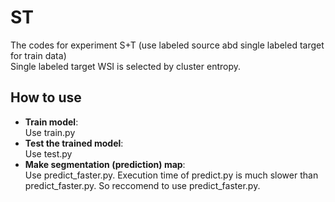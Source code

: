 # ST
The codes for experiment S+T (use labeled source abd single labeled target for train data) \
Single labeled target WSI is selected by cluster entropy.

## How to use
- **Train model**: \
    Use train.py
- **Test the trained model**: \
    Use test.py
- **Make segmentation (prediction) map**: \
    Use predict_faster.py. Execution time of predict.py is much slower than predict_faster.py. So reccomend to use predict_faster.py.
